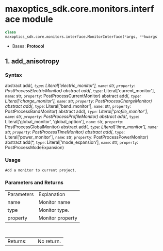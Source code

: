 # maxoptics_sdk.core.monitors.interface module

```py
class 
maxoptics_sdk.core.monitors.interface.MonitorInterface(*args, **kwargs)
```

- Bases: **Protocol**
  
## 1. add_anisotropy

### Syntax

abstract add(*, `type`: Literal['electric_monitor'], `name`: str, `property`: PostProcessElectricMonitor)
abstract add(*, `type`: Literal['current_monitor'], `name`: str, `property`: PostProcessCurrentMonitor)
abstract add(*, `type`: Literal['charge_monitor'], `name`: str, `property`: PostProcessChargeMonitor)
abstract add(*, `type`: Literal['band_monitor'], `name`: str, `property`: PostProcessBandMonitor)
abstract add(*, `type`: Literal['profile_monitor'], `name`: str, `property`: PostProcessProfileMonitor)
abstract add(*, `type`: Literal['global_monitor', 'global_option'], `name`: str, `property`: PostProcessGlobalMonitor)
abstract add(*, `type`: Literal['time_monitor'], `name`: str, `property`: PostProcessTimeMonitor)
abstract add(*, `type`: Literal['power_monitor'], `name`: str, `property`: PostProcessPowerMonitor)
abstract add(*, `type`: Literal['mode_expansion'], `name`: str, `property`: PostProcessModeExpansion)

### Usage

`Add a monitor to current project.`

### Parameters and Returns

<table class="custom-table">
  <tr>
    <td class="typeface">Parameters</td>
    <td class="typeface">Explanation</td>
  </tr>
  <tr>
    <td>name</td>
    <td>Monitor name</td>
  </tr>
  <tr>
    <td>type</td>
    <td style={{width: '50rem'}}>Monitor type.
    </td>
  </tr>
  <tr>
    <td>property</td>
    <td>Monitor property</td>
  </tr>
</table>

<br/>
<table class="custom-table">
  <tr>
    <td class="typeface">Returns:&nbsp &nbsp;&nbsp;&nbsp;</td>
    <td class="typeface">No return.</td>
  </tr>
</table>

<!-- ### Example

```py
mt = pj.Material()
mt.add_anisotropy(name="LN", fitting=None,
      data=[(wavelength * 1e-6, 2.211, 0, 2.138, 0, 2.211, 0)], order=2
      )
``` -->









